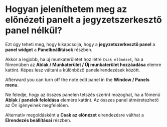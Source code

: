 # Hogyan jeleníthetem meg az előnézeti panelt a jegyzetszerkesztő panel nélkül?

Ezt úgy teheti meg, hogy kikapcsolja, hogy a **jegyzetszerkesztő panel** a **panel widget** a **Panelbeállítások** részben.

Akkor a legjobb, ha új munkaterületet hoz létre `Csak előnézet`, ha a főmenüben az **Ablak / Munkaterület / Új munkaterület hozzáadása** elemre kattint. Képes lesz váltani a különböző panelelrendezések között.

Afterward you can turn off the note edit panel in the **Window / Panels menu**.

Ne feledje, hogy az összes panelen tetszés szerint mozoghat, ha a főmenü **Ablak / panelek feloldása** elemére kattint. Az összes panel átméretezhető az Ön igényeinek megfelelően.

Alternatív megoldásként a **Csak az előnézet** elrendezésre válthat a **Elrendezés beállításai** részben.

